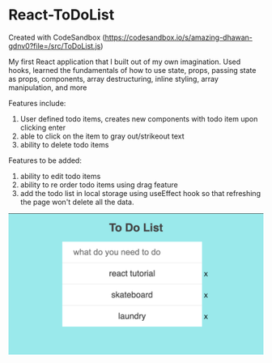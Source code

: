 # React-ToDoList
Created with CodeSandbox (https://codesandbox.io/s/amazing-dhawan-gdnv0?file=/src/ToDoList.js)

My first React application that I built out of my own imagination. Used hooks, learned the fundamentals of how to use state, props, passing state as props, components, array destructuring, inline styling, array manipulation, and more

Features include: 
1. User defined todo items, creates new components with todo item upon clicking enter
2. able to click on the item to gray out/strikeout text
3. ability to delete todo items

Features to be added: 
1. ability to edit todo items 
2. ability to re order todo items using drag feature 
3. add the todo list in local storage using useEffect hook so that refreshing the page won't delete all the data.


![toDo List in action](toDoListHooks.png?raw=true "toDoListHooks")
